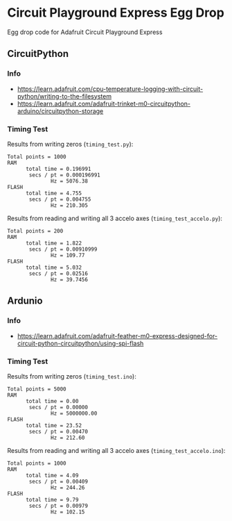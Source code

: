 # Circuit Playground Express Egg Drop
Egg drop code for Adafruit Circuit Playground Express

## CircuitPython
### Info
* https://learn.adafruit.com/cpu-temperature-logging-with-circuit-python/writing-to-the-filesystem
* https://learn.adafruit.com/adafruit-trinket-m0-circuitpython-arduino/circuitpython-storage

### Timing Test
Results from writing zeros (`timing_test.py`):
```
Total points = 1000
RAM
      total time = 0.196991
       secs / pt = 0.000196991
              Hz = 5076.38
FLASH
      total time = 4.755
       secs / pt = 0.004755
              Hz = 210.305
```
Results from reading and writing all 3 accelo axes (`timing_test_accelo.py`):
```
Total points = 200
RAM
      total time = 1.822
       secs / pt = 0.00910999
              Hz = 109.77
FLASH
      total time = 5.032
       secs / pt = 0.02516
              Hz = 39.7456
```

## Ardunio
### Info
* https://learn.adafruit.com/adafruit-feather-m0-express-designed-for-circuit-python-circuitpython/using-spi-flash

### Timing Test
Results from writing zeros (`timing_test.ino`):
```
Total points = 5000
RAM
      total time = 0.00
       secs / pt = 0.00000
              Hz = 5000000.00
FLASH
      total time = 23.52
       secs / pt = 0.00470
              Hz = 212.60
```
Results from reading and writing all 3 accelo axes (`timing_test_accelo.ino`):
```
Total points = 1000
RAM
      total time = 4.09
       secs / pt = 0.00409
              Hz = 244.26
FLASH
      total time = 9.79
       secs / pt = 0.00979
              Hz = 102.15
```